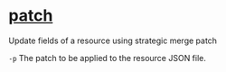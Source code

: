 # [patch](https://kubernetes.io/docs/reference/generated/kubectl/kubectl-commands#patch)

Update fields of a resource using strategic merge patch

`-p` The patch to be applied to the resource JSON file.
